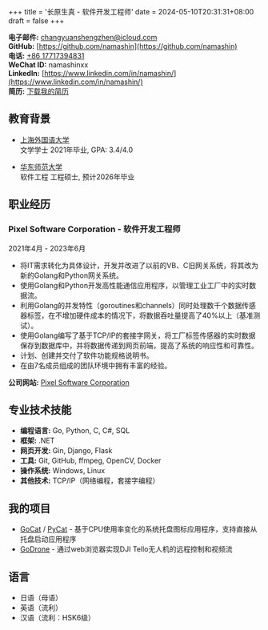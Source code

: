 +++
title = '长原生真 - 软件开发工程师'
date = 2024-05-10T20:31:31+08:00
draft = false
+++

**电子邮件:** [changyuanshengzhen@icloud.com](mailto:changyuanshengzhen@icloud.com)  
**GitHub:** [https://github.com/namashin](https://github.com/namashin)  
**电话:** [+86 17717394831](tel:+8617717394831)  
**WeChat ID:** namashinxx  
**LinkedIn:** [https://www.linkedin.com/in/namashin/](https://www.linkedin.com/in/namashin/)  
**简历:** [下载我的简历](/resume/resume-ch.pdf)  

## 教育背景

- [上海外国语大学](https://www.shisu.edu.cn/)  
  文学学士 2021年毕业, GPA: 3.4/4.0

- [华东师范大学](https://www.ecnu.edu.cn/)  
  软件工程 工程硕士, 预计2026年毕业

## 职业经历

### Pixel Software Corporation - 软件开发工程师

2021年4月 - 2023年6月

- 将IT需求转化为具体设计，开发并改进了以前的VB、C旧网关系统，将其改为新的Golang和Python网关系统。
- 使用Golang和Python开发高性能通信应用程序，以管理工业工厂中的实时数据流。
- 利用Golang的并发特性（goroutines和channels）同时处理数千个数据传感器标签，在不增加硬件成本的情况下，将数据吞吐量提高了40%以上（基准测试）。
- 使用Golang编写了基于TCP/IP的套接字网关，将工厂标签传感器的实时数据保存到数据库中，并将数据传递到网页前端，提高了系统的响应性和可靠性。
- 计划、创建并交付了软件功能规格说明书。
- 在由7名成员组成的团队环境中拥有丰富的经验。

**公司网站:** [Pixel Software Corporation](https://www.pixelsoft.co.jp/pc/index.html)

## 专业技术技能

- **编程语言:** Go, Python, C, C#, SQL
- **框架:** .NET
- **网页开发:** Gin, Django, Flask
- **工具:** Git, GitHub, ffmpeg, OpenCV, Docker
- **操作系统:** Windows, Linux
- **其他技术:**  TCP/IP（网络编程，套接字编程）

## 我的项目

- [GoCat](https://github.com/namashin/GoCat) / [PyCat](https://github.com/namashin/PyCat) - 基于CPU使用率变化的系统托盘图标应用程序，支持直接从托盘启动应用程序
- [GoDrone](https://github.com/namashin/GoDrone) - 通过web浏览器实现DJI Tello无人机的远程控制和视频流

## 语言

- 日语（母语）
- 英语（流利）
- 汉语（流利：HSK6级）
